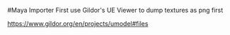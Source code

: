 #Maya Importer
First use Gildor's UE Viewer to dump textures as png first

https://www.gildor.org/en/projects/umodel#files
